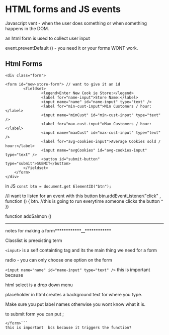 <h1> HTML forms and JS events </h1>

Javascript vent - when the user does something or when something happens in the DOM.

an html form is used to collect user input

event.preventDefault () - you need it or your forms WONT work.

<h2>Html Forms</h2>

```
<div class="form">

<form id="new-store-form"> // want to give it an id
		<fieldset>
				<legend>Enter New Cook ie Store:</legend>
				<label for="name-input">Store Name:</label>
				<input name="name" id="name-input" type="text" />
				<label for="min-cust-input">Min Customers / hour:</label>
				<input name="minCust" id="min-cust-input" type="text" />
				<label for="max-cust-input">Max Customers / hour:</label>
				<input name="maxCust" id="max-cust-input" type="text" />
				<label for="avg-cookies-input">Average Cookies sold / hour:</label>
				<input name="avgCookies" id="avg-cookies-input" type="text" />
				<button id="submit-button" type="submit">SUBMIT</button>
		</fieldset>
	</form>
</div>
```

in JS
`const btn = document.get ElementID("btn");`

//i want to listen for an event with this button
btn.addEventListener("click" , function () {
btn.
//this is going to run everytime someone clicks the button ^
})

function addSalmon ()

---

notes for making a form************\_\_************

Classlist is preexisting term

`<input>` is a self containting tag and its the main thing we need for a form

radio - you can only choose one option on the form

`<input name="name" id="name-input" type="text" />`
this is important because

html select is a drop down menu

placeholder in html creates a background text for where you type.

Make sure you put label names otherwise you wont know what it is.

to submit form
you can put ;

````<button id-"submit button" type> "submit" <button>
</form>```
this is important  bcs because it triggers the function?
````
